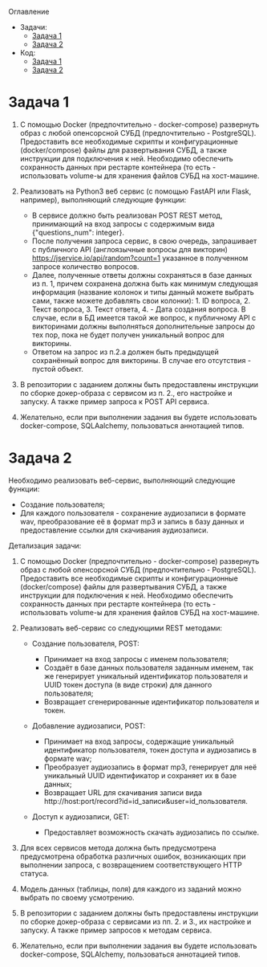 Оглавление
- Задачи:
    - [Задача 1](#задача-1)
    - [Задача 2](#задача-2)
- Код:
    - [Задача 1](task1/app/)
    - [Задача 2](task2/app/)

# Задача 1

1.  С помощью Docker (предпочтительно - docker-compose) развернуть образ с любой опенсорсной СУБД (предпочтительно - PostgreSQL). Предоставить все необходимые скрипты и конфигурационные (docker/compose) файлы для развертывания СУБД, а также инструкции для подключения к ней. Необходимо обеспечить сохранность данных при рестарте контейнера (то есть - использовать volume-ы для хранения файлов СУБД на хост-машине.
2. Реализовать на Python3 веб сервис (с помощью FastAPI или Flask, например), выполняющий следующие функции:

    - В сервисе должно быть реализован POST REST метод, принимающий на вход запросы с содержимым вида {"questions_num": integer}.
    - После получения запроса сервис, в свою очередь, запрашивает с публичного API (англоязычные вопросы для викторин) https://jservice.io/api/random?count=1 указанное в полученном запросе количество вопросов.
    - Далее, полученные ответы должны сохраняться в базе данных из п. 1, причем сохранена должна быть как минимум следующая информация (название колонок и типы данный можете выбрать сами, также можете добавлять свои колонки): 1. ID вопроса, 2. Текст вопроса, 3. Текст ответа, 4. - Дата создания вопроса. В случае, если в БД имеется такой же вопрос, к публичному API с викторинами должны выполняться дополнительные запросы до тех пор, пока не будет получен уникальный вопрос для викторины.
    - Ответом на запрос из п.2.a должен быть предыдущей сохранённый вопрос для викторины. В случае его отсутствия - пустой объект.

3. В репозитории с заданием должны быть предоставлены инструкции по сборке докер-образа с сервисом из п. 2., его настройке и запуску. А также пример запроса к POST API сервиса.
4. Желательно, если при выполнении задания вы будете использовать docker-compose, SQLAalchemy,  пользоваться аннотацией типов.

# Задача 2

Необходимо реализовать веб-сервис, выполняющий следующие функции:

- Создание пользователя;
- Для каждого пользователя - сохранение аудиозаписи в формате wav, преобразование её в формат mp3 и запись в базу данных и предоставление ссылки для скачивания аудиозаписи.

Детализация задачи:

1. С помощью Docker (предпочтительно - docker-compose) развернуть образ с любой опенсорсной СУБД (предпочтительно - PostgreSQL). Предоставить все необходимые скрипты и конфигурационные (docker/compose) файлы для развертывания СУБД, а также инструкции для подключения к ней. Необходимо обеспечить сохранность данных при рестарте контейнера (то есть - использовать volume-ы для хранения файлов СУБД на хост-машине.
2. Реализовать веб-сервис со следующими REST методами:

    - Создание пользователя, POST:

        - Принимает на вход запросы с именем пользователя;
        - Создаёт в базе данных пользователя заданным именем, так же генерирует уникальный идентификатор пользователя и UUID токен доступа (в виде строки) для данного пользователя;
        - Возвращает сгенерированные идентификатор пользователя и токен.

    - Добавление аудиозаписи, POST:

        - Принимает на вход запросы, содержащие уникальный идентификатор пользователя, токен доступа и аудиозапись в формате wav;
        - Преобразует аудиозапись в формат mp3, генерирует для неё уникальный UUID идентификатор и сохраняет их в базе данных;
        - Возвращает URL для скачивания записи вида http://host:port/record?id=id_записи&user=id_пользователя.

    - Доступ к аудиозаписи, GET:

        - Предоставляет возможность скачать аудиозапись по ссылке.

3. Для всех сервисов метода должна быть предусмотрена предусмотрена обработка различных ошибок, возникающих при выполнении запроса, с возвращением соответствующего HTTP статуса.
4. Модель данных (таблицы, поля) для каждого из заданий можно выбрать по своему усмотрению.
5. В репозитории с заданием должны быть предоставлены инструкции по сборке докер-образа с сервисами из пп. 2. и 3., их настройке и запуску. А также пример запросов к методам сервиса.
6. Желательно, если при выполнении задания вы будете использовать docker-compose, SQLAlchemy,  пользоваться аннотацией типов.

